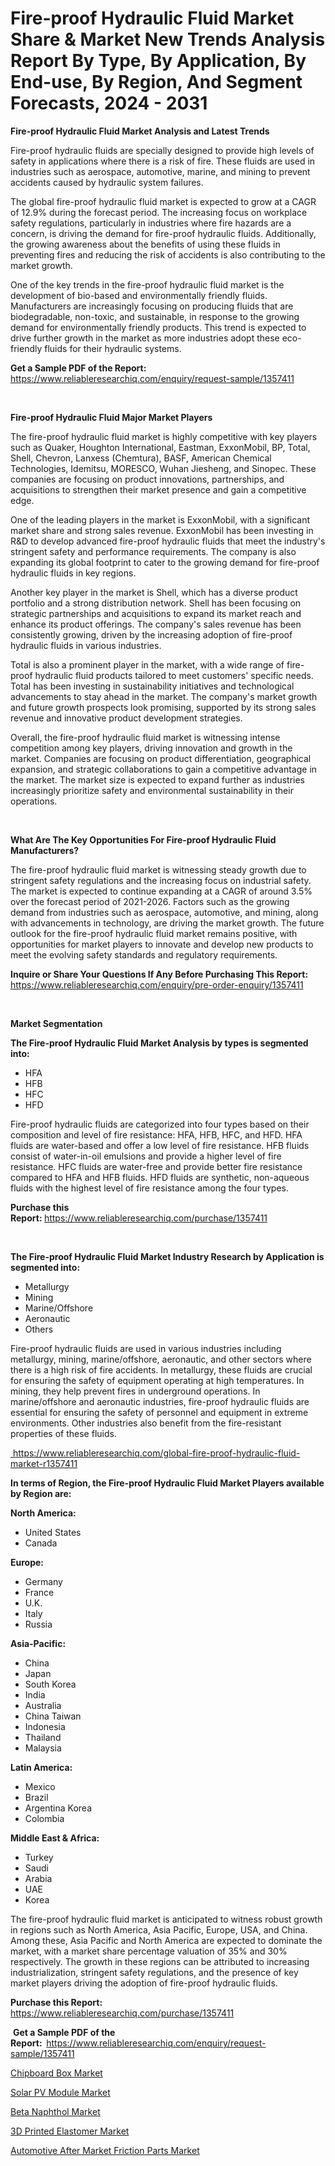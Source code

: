 <p><h1>Fire-proof Hydraulic Fluid Market Share & Market New Trends Analysis Report By Type, By Application, By End-use, By Region, And Segment Forecasts, 2024 - 2031</h1></p><p><strong>Fire-proof Hydraulic Fluid Market Analysis and Latest Trends</strong></p>
<p><p>Fire-proof hydraulic fluids are specially designed to provide high levels of safety in applications where there is a risk of fire. These fluids are used in industries such as aerospace, automotive, marine, and mining to prevent accidents caused by hydraulic system failures.</p><p>The global fire-proof hydraulic fluid market is expected to grow at a CAGR of 12.9% during the forecast period. The increasing focus on workplace safety regulations, particularly in industries where fire hazards are a concern, is driving the demand for fire-proof hydraulic fluids. Additionally, the growing awareness about the benefits of using these fluids in preventing fires and reducing the risk of accidents is also contributing to the market growth.</p><p>One of the key trends in the fire-proof hydraulic fluid market is the development of bio-based and environmentally friendly fluids. Manufacturers are increasingly focusing on producing fluids that are biodegradable, non-toxic, and sustainable, in response to the growing demand for environmentally friendly products. This trend is expected to drive further growth in the market as more industries adopt these eco-friendly fluids for their hydraulic systems.</p></p>
<p><strong>Get a Sample PDF of the Report:&nbsp;</strong> <a href="https://www.reliableresearchiq.com/enquiry/request-sample/1357411">https://www.reliableresearchiq.com/enquiry/request-sample/1357411</a></p>
<p>&nbsp;</p>
<p><strong>Fire-proof Hydraulic Fluid Major Market Players</strong></p>
<p><p>The fire-proof hydraulic fluid market is highly competitive with key players such as Quaker, Houghton International, Eastman, ExxonMobil, BP, Total, Shell, Chevron, Lanxess (Chemtura), BASF, American Chemical Technologies, Idemitsu, MORESCO, Wuhan Jiesheng, and Sinopec. These companies are focusing on product innovations, partnerships, and acquisitions to strengthen their market presence and gain a competitive edge.</p><p>One of the leading players in the market is ExxonMobil, with a significant market share and strong sales revenue. ExxonMobil has been investing in R&D to develop advanced fire-proof hydraulic fluids that meet the industry's stringent safety and performance requirements. The company is also expanding its global footprint to cater to the growing demand for fire-proof hydraulic fluids in key regions.</p><p>Another key player in the market is Shell, which has a diverse product portfolio and a strong distribution network. Shell has been focusing on strategic partnerships and acquisitions to expand its market reach and enhance its product offerings. The company's sales revenue has been consistently growing, driven by the increasing adoption of fire-proof hydraulic fluids in various industries.</p><p>Total is also a prominent player in the market, with a wide range of fire-proof hydraulic fluid products tailored to meet customers' specific needs. Total has been investing in sustainability initiatives and technological advancements to stay ahead in the market. The company's market growth and future growth prospects look promising, supported by its strong sales revenue and innovative product development strategies.</p><p>Overall, the fire-proof hydraulic fluid market is witnessing intense competition among key players, driving innovation and growth in the market. Companies are focusing on product differentiation, geographical expansion, and strategic collaborations to gain a competitive advantage in the market. The market size is expected to expand further as industries increasingly prioritize safety and environmental sustainability in their operations.</p></p>
<p>&nbsp;</p>
<p><strong>What Are The Key Opportunities For Fire-proof Hydraulic Fluid Manufacturers?</strong></p>
<p><p>The fire-proof hydraulic fluid market is witnessing steady growth due to stringent safety regulations and the increasing focus on industrial safety. The market is expected to continue expanding at a CAGR of around 3.5% over the forecast period of 2021-2026. Factors such as the growing demand from industries such as aerospace, automotive, and mining, along with advancements in technology, are driving the market growth. The future outlook for the fire-proof hydraulic fluid market remains positive, with opportunities for market players to innovate and develop new products to meet the evolving safety standards and regulatory requirements.</p></p>
<p><strong>Inquire or Share Your Questions If Any Before Purchasing This Report:</strong> <a href="https://www.reliableresearchiq.com/enquiry/pre-order-enquiry/1357411">https://www.reliableresearchiq.com/enquiry/pre-order-enquiry/1357411</a></p>
<p>&nbsp;</p>
<p><strong>Market Segmentation</strong></p>
<p><strong>The Fire-proof Hydraulic Fluid Market Analysis by types is segmented into:</strong></p>
<p><ul><li>HFA</li><li>HFB</li><li>HFC</li><li>HFD</li></ul></p>
<p><p>Fire-proof hydraulic fluids are categorized into four types based on their composition and level of fire resistance: HFA, HFB, HFC, and HFD. HFA fluids are water-based and offer a low level of fire resistance. HFB fluids consist of water-in-oil emulsions and provide a higher level of fire resistance. HFC fluids are water-free and provide better fire resistance compared to HFA and HFB fluids. HFD fluids are synthetic, non-aqueous fluids with the highest level of fire resistance among the four types.</p></p>
<p><strong>Purchase this Report:&nbsp;</strong><a href="https://www.reliableresearchiq.com/purchase/1357411">https://www.reliableresearchiq.com/purchase/1357411</a></p>
<p>&nbsp;</p>
<p><strong>The Fire-proof Hydraulic Fluid Market Industry Research by Application is segmented into:</strong></p>
<p><ul><li>Metallurgy</li><li>Mining</li><li>Marine/Offshore</li><li>Aeronautic</li><li>Others</li></ul></p>
<p><p>Fire-proof hydraulic fluids are used in various industries including metallurgy, mining, marine/offshore, aeronautic, and other sectors where there is a high risk of fire accidents. In metallurgy, these fluids are crucial for ensuring the safety of equipment operating at high temperatures. In mining, they help prevent fires in underground operations. In marine/offshore and aeronautic industries, fire-proof hydraulic fluids are essential for ensuring the safety of personnel and equipment in extreme environments. Other industries also benefit from the fire-resistant properties of these fluids.</p></p>
<p><a href="https://www.reliableresearchiq.com/global-fire-proof-hydraulic-fluid-market-r1357411">&nbsp;https://www.reliableresearchiq.com/global-fire-proof-hydraulic-fluid-market-r1357411</a></p>
<p><strong>In terms of Region, the Fire-proof Hydraulic Fluid Market Players available by Region are:</strong></p>
<p>
    <p> <strong> North America: </strong>
        <ul>
            <li>United States</li>
            <li>Canada</li>
        </ul>
        </p> 
    <p> <strong> Europe: </strong>
        <ul>
            <li>Germany</li>
            <li>France</li>
            <li>U.K.</li>
            <li>Italy</li>
            <li>Russia</li>
        </ul>
        </p> 
    <p> <strong> Asia-Pacific: </strong>
        <ul>
            <li>China</li>
            <li>Japan</li>
            <li>South Korea</li>
            <li>India</li>
            <li>Australia</li>
            <li>China Taiwan</li>
            <li>Indonesia</li>
            <li>Thailand</li>
            <li>Malaysia</li>
        </ul>
        </p> 
    <p> <strong> Latin America: </strong>
        <ul>
            <li>Mexico</li>
            <li>Brazil</li>
            <li>Argentina Korea</li>
            <li>Colombia</li>
        </ul>
        </p> 
    <p> <strong> Middle East & Africa: </strong>
        <ul>
            <li>Turkey</li>
            <li>Saudi</li>
            <li>Arabia</li>
            <li>UAE</li>
            <li>Korea</li>
        </ul>
    </p>
    </p>
<p><p>The fire-proof hydraulic fluid market is anticipated to witness robust growth in regions such as North America, Asia Pacific, Europe, USA, and China. Among these, Asia Pacific and North America are expected to dominate the market, with a market share percentage valuation of 35% and 30% respectively. The growth in these regions can be attributed to increasing industrialization, stringent safety regulations, and the presence of key market players driving the adoption of fire-proof hydraulic fluids.</p></p>
<p><strong>Purchase this Report: </strong><a href="https://www.reliableresearchiq.com/purchase/1357411">https://www.reliableresearchiq.com/purchase/1357411</a></p>
<p>&nbsp;<strong>Get a Sample PDF of the Report:&nbsp;&nbsp;</strong><a href="https://www.reliableresearchiq.com/enquiry/request-sample/1357411">https://www.reliableresearchiq.com/enquiry/request-sample/1357411</a></p>
<p><strong></strong></p>
<p><p><a href="https://github.com/faisalayoob601/Market-Research-Report-List-1/blob/main/chipboard-box-market.md">Chipboard Box Market</a></p><p><a href="https://github.com/HallieBird1/Market-Research-Report-List-1/blob/main/solar-pv-module-market.md">Solar PV Module Market</a></p><p><a href="https://www.linkedin.com/pulse/beta-naphthol-market-global-regional-analysis-2024-2031-8o6le">Beta Naphthol Market</a></p><p><a href="https://www.linkedin.com/pulse/3d-printed-elastomer-market-size-segmentation-trends-growth-jcvfe">3D Printed Elastomer Market</a></p><p><a href="https://medium.com/@djjdj3773/insights-into-the-automotive-after-market-friction-parts-industry-market-financial-status-market-b506d1c1c8de">Automotive After Market Friction Parts Market</a></p></p>
